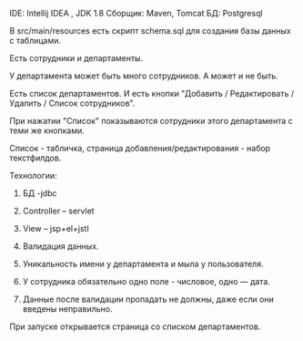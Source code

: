 IDE: Intellij IDEA , JDK 1.8
Сборщик: Maven, Tomcat
БД: Postgresql

В src/main/resources есть скрипт schema.sql для создания базы данных с таблицами. 



Есть сотрудники и департаменты.

У департамента может быть много сотрудников. А может и не быть.

Есть список департаментов. И есть кнопки "Добавить / Редактировать / Удалить / Список сотрудников".

При нажатии "Список" показываются сотрудники этого департамента с теми же кнопками.

Список - табличка, страница добавления/редактирования - набор текстфилдов.

Технологии:

1. БД -jdbc

2. Controller – servlet

3. View – jsp+el+jstl

4. Валидация данных.

5. Уникальность имени у департамента и мыла у пользователя.

6. У сотрудника обязательно одно поле - числовое, одно — дата.

7. Данные после валидации пропадать не должны, даже если они введены неправильно.

При запуске открывается страница со списком департаментов.